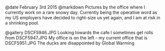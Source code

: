 @date		February 3rd 2015
@markdown
Pictures by the office where I currently work on a rare snowy day.
Currently being the operative word as my US employers have decided to
right-size us yet again, and I am at risk in a shrinking pool.

@gallery
DSCF5946.JPG		Looking towards the cafe I sometimes get rolls from
DSCF5947.JPG		My office is on the left - my current office that is
DSCF5951.JPG		The ducks are disappointed by Global Warming
